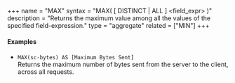 +++
name = "MAX"
syntax = "MAX( [ DISTINCT | ALL ] &lt;field_expr&gt; )"
description = "Returns the maximum value among all the values of the specified field-expression."
type = "aggregate"
related = ["MIN"]
+++

#### Examples
- `MAX(sc-bytes) AS [Maximum Bytes Sent]`  
  Returns the maximum number of bytes sent from the server to the client, across all requests.
